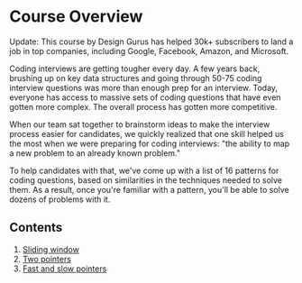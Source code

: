 # Course Overview

Update: This course by Design Gurus has helped 30k+ subscribers to land a job in top companies, including Google, Facebook, Amazon, and Microsoft.

Coding interviews are getting tougher every day. A few years back, brushing up on key data structures and going through 50-75 coding interview questions was more than enough prep for an interview. Today, everyone has access to massive sets of coding questions that have even gotten more complex. The overall process has gotten more competitive.

When our team sat together to brainstorm ideas to make the interview process easier for candidates, we quickly realized that one skill helped us the most when we were preparing for coding interviews: "the ability to map a new problem to an already known problem."

To help candidates with that, we've come up with a list of 16 patterns for coding questions, based on similarities in the techniques needed to solve them. As a result, once you're familiar with a pattern, you'll be able to solve dozens of problems with it.

## Contents

1. [Sliding window](./01_SlidingWindow/README.md)
1. [Two pointers](./02_TwoPointers/README.md)
1. [Fast and slow pointers](./03_FastAndSlowPointers/README.md)